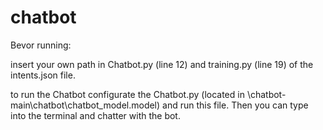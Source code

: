 # chatbot 
Bevor running:

insert your own path in Chatbot.py (line 12) and training.py (line 19) of the intents.json file.

to run the Chatbot configurate the Chatbot.py (located in \chatbot-main\chatbot\chatbot_model.model) and run this file. 
Then you can type into the terminal and chatter with the bot.
